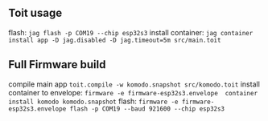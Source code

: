 ## Toit usage
flash: `jag flash -p COM19 --chip esp32s3`
install container: `jag container install app -D jag.disabled -D jag.timeout=5m src/main.toit`

## Full Firmware build
compile main app `toit.compile -w komodo.snapshot src/komodo.toit`
install container to envelope: `firmware -e firmware-esp32s3.envelope  container install komodo komodo.snapshot`
flash: `firmware -e firmware-esp32s3.envelope flash -p COM19 --baud 921600 --chip esp32s3`